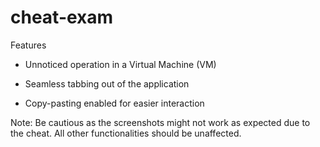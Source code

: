 # cheat-exam

Features
- Unnoticed operation in a Virtual Machine (VM)

- Seamless tabbing out of the application

- Copy-pasting enabled for easier interaction

Note: Be cautious as the screenshots might not work as expected due to the cheat. All other functionalities should be unaffected.




